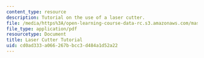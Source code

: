 ```yaml
---
content_type: resource
description: Tutorial on the use of a laser cutter.
file: /media/https%3A/open-learning-course-data-rc.s3.amazonaws.com/mas-863-how-to-make-almost-anything-fall-2002/cd0ad333a066267bbcc3d484a1d52a22_Assignment7.pdf
file_type: application/pdf
resourcetype: Document
title: Laser Cutter Tutorial
uid: cd0ad333-a066-267b-bcc3-d484a1d52a22
---
```

